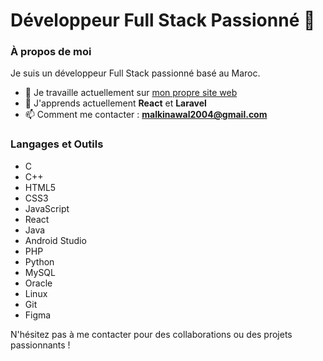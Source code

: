 # Développeur Full Stack Passionné 🚀

### À propos de moi
Je suis un développeur Full Stack passionné basé au Maroc.

- 🔭 Je travaille actuellement sur [mon propre site web](https://github.com/NawalMalki/Malki_Nawal)
- 🌱 J'apprends actuellement **React** et **Laravel**
- 📫 Comment me contacter : **malkinawal2004@gmail.com**

### Langages et Outils
- C
- C++
- HTML5
- CSS3
- JavaScript
- React
- Java
- Android Studio
- PHP
- Python
- MySQL
- Oracle
- Linux
- Git
- Figma

N'hésitez pas à me contacter pour des collaborations ou des projets passionnants !
